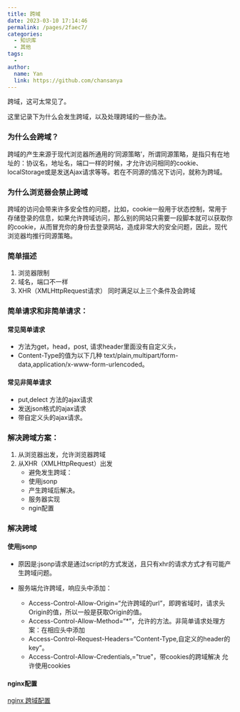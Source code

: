 ```yaml
---
title: 跨域
date: 2023-03-10 17:14:46
permalink: /pages/2faec7/
categories:
  - 知识库
  - 其他
tags:
  - 
author: 
  name: Yan
  link: https://github.com/chansanya
---
```


跨域，这可太常见了。

这里记录下为什么会发生跨域，以及处理跨域的一些办法。
<!-- more -->

### 为什么会跨域？
跨域的产生来源于现代浏览器所通用的‘同源策略’，所谓同源策略，是指只有在地址的：协议名，地址名，端口一样的时候，才允许访问相同的cookie、localStorage或是发送Ajax请求等等。若在不同源的情况下访问，就称为跨域。

### 为什么浏览器会禁止跨域
跨域的访问会带来许多安全性的问题，比如，cookie一般用于状态控制，常用于存储登录的信息，如果允许跨域访问，那么别的网站只需要一段脚本就可以获取你的cookie，从而冒充你的身份去登录网站，造成非常大的安全问题，因此，现代浏览器均推行同源策略。

### 简单描述
1. 浏览器限制
2. 域名，端口不一样
3. XHR（XMLHttpRequest请求）
   同时满足以上三个条件及会跨域


### 简单请求和非简单请求：
#### 常见简单请求
- 方法为get，head，post,  请求header里面没有自定义头，
- Content-Type的值为以下几种 text/plain,multipart/form-data,application/x-www-form-urlencoded。

#### 常见非简单请求
-  put,delect 方法的ajax请求
- 发送json格式的ajax请求
- 带自定义头的ajax请求。


### 解决跨域方案：
1. 从浏览器出发，允许浏览器跨域
2. 从XHR（XMLHttpRequest）出发
   - 避免发生跨域：
   - 使用jsonp
   - 产生跨域后解决。
   - 服务器实现
   - ngin配置

    
### 解决跨域

#### 使用jsonp   
  - 原因是:jsonp请求是通过script的方式发送，且只有xhr的请求方式才有可能产生跨域问题。
  
- 服务端允许跨域，响应头中添加：
  - Access-Control-Allow-Origin=“允许跨域的url”，即跨省域时，请求头Origin的值，所以一般是获取Origin的值。
  - Access-Control-Allow-Method=“*”，允许的方法。非简单请求处理方案：在相应头中添加
  - Access-Control-Request-Headers=“Content-Type,自定义的header的key”。
  - Access-Control-Allow-Credentials,="true"，带cookies的跨域解决 允许使用cookies

#### nginx配置
[nginx 跨域配置](/pages/ed70e6/)


